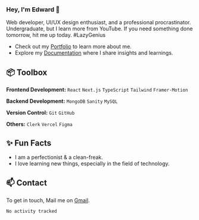 ### Hey, I'm Edward 👋

Web developer, UI/UX design enthusiast, and a professional procrastinator. Undergraduate, but I learn more from YouTube. If you need something done tomorrow, hit me up today. #LazyGenius

- Check out my [Portfolio](https://edward-hyde.vercel.app/) to learn more about me.
- Explore my [Documentation](https://mirayatech.hashnode.dev/?source=top_nav_blog_home) where I share insights and learnings.

## 📦 Toolbox

**Frontend Development:** `React` `Next.js` `TypeScript` `Tailwind` `Framer-Motion`

**Backend Development:** `MongoDB` `Sanity` `MySQL`

**Version Control:** `Git` `GitHub`

**Others:** `Clerk` `Vercel` `Figma`

## ✨ Fun Facts

- I am a perfectionist & a clean-freak.
- I love learning new things, especially in the field of technology.

## 📫 Contact

To get in touch, Mail me on [Gmail](mailto:edwardhyde20126@gmail.com).

<!--START_SECTION:waka-->

```txt
No activity tracked
```

<!--END_SECTION:waka-->
